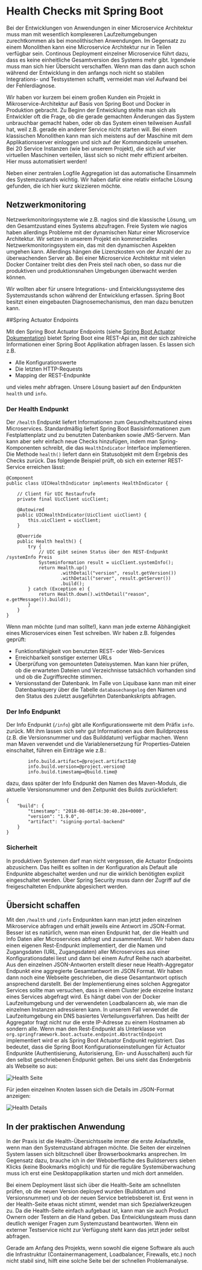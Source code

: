 # Health Checks mit Spring Boot

Bei der Entwicklungen von Anwendungen in einer  Microservice Architektur  muss man mit wesentlich komplexeren 
Laufzeitumgebungen zurechtkommen als bei  monolithischen Anwendungen. Im Gegensatz zu einem Monolithen
kann eine Microservice Architektur nur in Teilen verfügbar sein. Continous Deployment einzelner Microservice
führt dazu, dass es keine einheitliche Gesamtversion des Systems mehr gibt. Irgendwie muss man sich hier
Übersicht verschaffen. Wenn man das dann auch schon während der Entwicklung in den
anfangs noch nicht so stabilen  Integrations- und Testsystemen schafft, vermeidet man viel Aufwand bei der Fehlerdiagnose.

Wir haben vor kurzem bei einem großen Kunden ein Projekt in Mikroservice-Architektur auf Basis von Spring Boot und Docker
in Produktion gebracht.  Zu Beginn der Entwicklung stellte man sich als Entwickler oft die Frage, ob 
die gerade gemachten Änderungen das System
unbrauchbar gemacht haben, oder ob das System einen teilweisen Ausfall hat, weil z.B. gerade ein anderer Service nicht 
starten will.  Bei einem klassischen Monolithen kann man
sich meistens auf der Maschine mit dem Applikationsserver einloggen und sich auf der Kommandozeile umsehen. Bei 20
Service Instanzen (wie bei unserem Projekt), die sich auf vier virtuellen Maschinen verteilen, lässt sich so nicht 
mehr effizient arbeiten. Hier muss automatisiert werden!
 
Neben einer zentralen Logfile Aggregation ist das automatische Einsammeln des Systemzustands wichtig. 
Wir haben dafür eine relativ einfache Lösung gefunden, die ich hier kurz skizzieren möchte.

## Netzwerkmonitoring
Netzwerkmonitoringsysteme wie z.B. nagios sind die klassische Lösung, um den Gesamtzustand eines Systems abzufragen. Freie
System wie nagios haben allerdings Probleme mit der dynamischen Natur einer Microservice Architektur.
 Wir setzen in unserem Projekt ein kommerzielles Netzwerkmonitoringsystem ein, das mit den dynamischen
Aspekten umgehen kann. Allerdings hängen die Lizenzkosten von der Anzahl der zu überwachenden Server ab. Bei einer 
Microservice Architektur mit vielen Docker Container treibt dies den Preis steil nach oben, so dass nur die 
produktiven und produktionsnahen Umgebungen überwacht werden können. 

Wir wollten aber für unsere Integrations- und Entwicklungssysteme des Systemzustands schon während der Entwicklung 
erfassen. Spring Boot besitzt einen eingebauten Diagnosemechanismus, den man dazu benutzen kann.

	
##Spring Actuator Endpoints
 
Mit den Spring Boot Actuator Endpoints (siehe 
[Spring Boot Actuator Dokumentation](https://docs.spring.io/spring-boot/docs/2.0.4.RELEASE/reference/htmlsingle/#production-ready)) 
bietet Spring Boot
eine REST-Api an, mit der sich zahlreiche Informationen einer Spring Boot Applikation abfragen lassen. Es lassen
sich z.B. 
- Alle Konfigurationswerte
- Die letzten HTTP-Requests
- Mapping der REST-Endpunkte

und vieles mehr abfragen.
Unsere Lösung basiert auf den Endpunkten `health` und `info`.  


### Der Health Endpunkt
Der `/health` Endpunkt liefert Informationen zum Gesundheitszustand eines Microservices. Standardmäßig liefert Spring 
Boot Basisinformationen zum Festplattenplatz und zu benutzten Datenbanken sowie JMS-Servern. Man kann aber sehr einfach neue 
Checks hinzufügen, indem man Spring-Komponenten schreibt, die das `HealthIndicator` Interface implementieren. Die Methode
`health()` liefert dann ein Statusobjekt mit dem Ergebnis des Checks zurück.
Das folgende Beispiel prüft, ob sich ein externer REST-Service erreichen lässt:
	
	
    @Component
    public class UICHealthIndicator implements HealthIndicator {
    
        // Client für UIC Restaufrufe
        private final UicClient uicClient;
    
        @Autowired
        public UICHealthIndicator(UicClient uicClient) {
            this.uicClient = uicClient;
        }
    
        @Override
        public Health health() {
            try {
                // UIC gibt seinen Status über den REST-Endpunkt /systemInfo Preis
                Systeminformation result = uicClient.systemInfo();
                return Health.up()
                        .withDetail("version", result.getVersion())
                        .withDetail("server", result.getServer())
                        .build();
            } catch (Exception e) { 
                return Health.down().withDetail("reason", e.getMessage()).build();
            }
        }
    }

Wenn man möchte (und man sollte!), kann man jede externe Abhängigkeit eines Microservices einen Test schreiben.
 Wir haben z.B. folgendes geprüft:
- Funktionsfähigkeit von benutzten REST- oder Web-Services
- Erreichbarkeit sonstiger externer URLs
- Überprüfung von gemounteten Dateisystemen. Man kann hier prüfen, ob die erwarteten Dateien und Verzeichnisse tatsächlich 
vorhanden sind und ob die Zugriffsrechte stimmen.
- Versionsstand der Datenbank. Im Falle von Liquibase kann man mit einer Datenbankquery über die Tabelle `databasechangelog` 
den Namen und den Status des zuletzt ausgeführten Datenbankskripts abfragen.

### Der Info Endpunkt
Der Info Endpunkt (`/info`) gibt alle Konfigurationswerte mit dem Präfix `info`. zurück. Mit ihm lassen sich sehr
 gut Informationen aus dem Buildprozess (z.B. die Versionsnummer 
und das Builddatum) verfügbar machen. Wenn man Maven verwendet und die Variablenersetzung für Properties-Dateien
 einschaltet, führen ein Einträge wie z.B.:

            info.build.artifact=@project.artifactId@
            info.build.version=@project.version@
            info.build.timestamp=@build.time@
            
dazu, dass später der Info Endpunkt den Namen des Maven-Moduls, die aktuelle Versionsnummer
 und den Zeitpunkt des Builds zurückliefert:
	
    {
        "build": {
            "timestamp": "2018-08-08T14:30:40.284+0000",
            "version": "1.9.0",
            "artifact": "signing-portal-backend"
        }
    }

### Sicherheit
In produktiven Systemen darf man nicht vergessen, die Actuator Endpoints abzusichern. Das heißt es sollten in der
Konfiguration als Default alle Endpunkte abgeschaltet werden und nur die wirklich benötigten explizit eingeschaltet
werden. Über Spring Security muss dann der Zugriff auf die freigeschalteten Endpunkte abgesichert werden.

	
## Übersicht schaffen
Mit den `/health` und `/info` Endpunkten kann man jetzt jeden einzelnen Mikroservice abfragen
 und erhält jeweils eine Antwort im JSON-Format. Besser ist es natürlich, 
wenn man einen Endpunkt hat, der die Health und Info Daten aller Microservices
 abfragt und zusammenfasst. Wir haben dazu einen eigenen Rest-Endpunkt 
implementiert, der die Namen und Zugangsdaten (URL, Zugangsdaten) 
aller Microservices aus einer Konfigurationsdatei liest und dann bei einem Aufruf 
Reihe nach abarbeitet. Aus den einzelnen JSON-Antworten erstellt dieser neue
 Health-Aggregator Endpunkt eine aggregierte Gesamtantwort im JSON Format. Wir haben dann noch
eine Webseite geschrieben, die diese Gesamtantwort optisch ansprechend darstellt.
Bei der Implementierung eines solchen Aggregator Services sollte man versuchen,
 dass in einem Cluster jede einzelne Instanz eines Services abgefragt wird. Es hängt dabei
von der Docker Laufzeitumgebung und der verwendeten Loadbalancern ab, wie man die 
einzelnen Instanzen adressieren kann. In unserem Fall verwendet die Laufzeitumgebung
ein DNS basiertes Verteilungsverfahren. Das heißt der Aggregator fragt nicht  nur die erste IP-Adresse
 zu einem Hostnamen ab sondern alle.
Wenn man den Rest-Endpunkt als Unterklasse von 
`org.springframework.boot.actuate.endpoint.AbstractEndpoint` implementiert wird er als Spring Boot Actuator 
Endpunkt registriert. Das bedeutet, dass die Spring Boot Konfigurationseinstellungen 
für Actuator Endpunkte (Authentisierung, Autorisierung, Ein- und Ausschalten) auch
für den selbst geschriebenen Endpunkt gelten.
Bei uns sieht das Endergebnis als Webseite so aus:

![Health Seite](health.png)

Für jeden einzelnen Knoten lassen sich die Details im JSON-Format anzeigen:

![Health Details](health_detail.png) 

## In der praktischen Anwendung
In der Praxis ist die Health-Übersichtsseite immer die erste Anlaufstelle, 
wenn man den Systemzustand abfragen möchte. Die 
Seiten der einzelnen System lassen sich blitzschnell über Browserbookmarks
 ansprechen. Im Gegensatz dazu, brauche ich in der Weboberfläche 
des Buildservers sieben Klicks (keine Bookmarks möglich) und für die reguläre
 Systemüberwachung muss ich erst eine Desktopapplikation
starten und mich dort anmelden.

Bei einem Deployment lässt sich über die
 Health-Seite am schnellsten prüfen, ob die neuen 
Version deployed wurden (Builddatum und Versionsnummer) und ob 
der neuen Service betriebsbereit ist. Erst wenn in der 
Health-Seite etwas nicht stimmt, wendet man sich  Spezialwerkzeugen zu. 
Da die Health-Seite einfach aufgebaut ist, kann man sie auch Product Ownern 
oder Testern an die Hand geben. Das
Entwicklungsteam muss dann  deutlich weniger Fragen zum Systemzustand
 beantworten. Wenn ein externer Testservice nicht 
zur Verfügung steht kann das jetzt jeder selbst abfragen.  

Gerade am Anfang des Projekts, wenn sowohl die eigene Software als auch
 die Infrastruktur (Containermanagement, Loadbalancer, 
Firewalls, etc.) noch nicht stabil sind, hilft eine solche Seite bei
 der schnellen Problemanalyse.
 
 
 